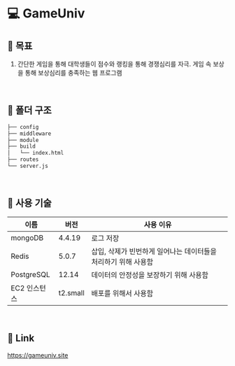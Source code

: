 # 💻 **GameUniv**

## :key: **목표**
1. 간단한 게임을 통해 대학생들이 점수와 랭킹을 통해 경쟁심리를  자극. 게임 속 보상을 통해 보상심리를 충족하는 웹 프로그램

<br/>

## :open_file_folder: **폴더 구조**
```bash
├── config
├── middleware
├── module
├── build
│   └── index.html
├── routes
└── server.js
```

<br/>

## :floppy_disk: **사용 기술**
|이름|버전|사용 이유|
|------|---|---|
|mongoDB|4.4.19|로그 저장|
|Redis|5.0.7|삽입, 삭제가 빈번하게 일어나는 데이터들을 처리하기 위해 사용함|
|PostgreSQL|12.14|데이터의 안정성을 보장하기 위해 사용함|
|EC2 인스턴스| t2.small |배포를 위해서 사용함|

<br/>

## :eyes: **Link**
https://gameuniv.site
